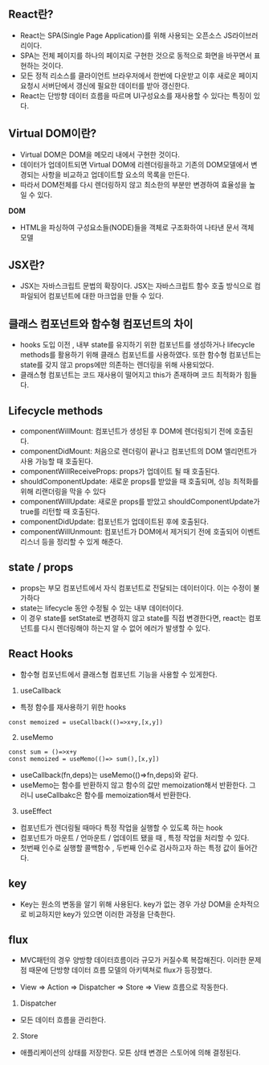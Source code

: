 ## **React란?**

- React는 SPA(Single Page Application)를 위해 사용되는 오픈소스 JS라이브러리이다.
- SPA는 전체 페이지를 하나의 페이지로 구현한 것으로 동적으로 화면을 바꾸면서 표현하는 것이다.
- 모든 정적 리소스를 클라이언트 브라우저에서 한번에 다운받고 이후 새로운 페이지 요청시 서버단에서 갱신에 필요한 데이터를 받아 갱신한다.
- React는 단방향 데이터 흐름을 따르며 UI구성요소를 재사용할 수 있다는 특징이 있다.

## **Virtual DOM이란?**

- Virtual DOM은 DOM을 메모리 내에서 구현한 것이다.
- 데이터가 업데이트되면 Virtual DOM에 리렌더링을하고 기존의 DOM모델에서 변경되는 사항을 비교하고 업데이트할 요소의 목록을 만든다.
- 따라서 DOM전체를 다시 렌더링하지 않고 최소한의 부분만 변경하여 효율성을 높일 수 있다.

**DOM**

- HTML을 파싱하여 구성요소들(NODE)들을 객체로 구조화하여 나타낸 문서 객체 모델

## **JSX란?**

- JSX는 자바스크립트 문법의 확장이다. JSX는 자바스크립트 함수 호출 방식으로 컴파일되어 컴포넌트에 대한 마크업을 만들 수 있다.

## **클래스 컴포넌트와 함수형 컴포넌트의 차이**

- hooks 도입 이전 , 내부 state를 유지하기 위한 컴포넌트를 생성하거나 lifecycle methods를 활용하기 위해 클래스 컴포넌트를 사용하였다. 또한 함수형 컴포넌트는 state를 갖지 않고 props에만 의존하는 렌더링을 위해 사용되었다.
- 클래스형 컴포넌트는 코드 재사용이 떨어지고 this가 존재하며 코드 최적화가 힘들다.

## **Lifecycle methods**

- componentWillMount: 컴포넌트가 생성된 후 DOM에 렌더링되기 전에 호출된다.
- componentDidMount: 처음으로 렌더링이 끝나고 컴포넌트의 DOM 엘리먼트가 사용 가능할 때 호출된다.
- componentWillReceiveProps: props가 업데이트 될 때 호출된다.
- shouldComponentUpdate: 새로운 props를 받았을 때 호출되며, 성능 최적화를 위해 리랜더링을 막을 수 있다
- componentWillUpdate: 새로운 props를 받았고 shouldComponentUpdate가 true를 리턴할 때 호출된다.
- componentDidUpdate: 컴포넌트가 업데이트된 후에 호출된다.
- componentWillUnmount: 컴포넌트가 DOM에서 제거되기 전에 호출되어 이벤트리스너 등을 정리할 수 있게 해준다.

## **state / props**

- props는 부모 컴포넌트에서 자식 컴포넌트로 전달되는 데이터이다. 이는 수정이 불가하다
- state는 lifecycle 동안 수정될 수 있는 내부 데이터이다.
- 이 경우 state를 setState로 변경하지 않고 state를 직접 변경한다면, react는 컴포넌트를 다시 렌더링해야 하는지 알 수 없어 에러가 발생할 수 있다.

## **React Hooks**

- 함수형 컴포넌트에서 클래스형 컴포넌트 기능을 사용할 수 있게한다.

1. useCallback

- 특정 함수를 재사용하기 위한 hooks

```
const memoized = useCallback(()=>x+y,[x,y])
```

2. useMemo

```
const sum = ()=>x+y
const memoized = useMemo(()=> sum(),[x,y])
```

- useCallback(fn,deps)는 useMemo(()=>fn,deps)와 같다.
- useMemo는 함수를 반환하지 않고 함수의 값만 memoization해서 반환한다. 그러니 useCallbakc은 함수를 memoization해서 반환한다.

3. useEffect

- 컴포넌트가 렌더링될 때마다 특정 작업을 실행할 수 있도록 하는 hook
- 컴포넌트가 마운트 / 언마운트 / 업데이트 됐을 때 , 특정 작업을 처리할 수 있다.
- 첫번째 인수로 실행할 콜백함수 , 두번째 인수로 검사하고자 하는 특정 값이 들어간다.

## **key**

- Key는 원소의 변동을 알기 위해 사용된다. key가 없는 경우 가상 DOM을 순차적으로 비교하지만 key가 있으면 이러한 과정을 단축한다.

## **flux**

- MVC패턴의 경우 양방향 데이터흐름이라 규모가 커질수록 복잡해진다. 이러한 문제점 때문에 단방향 데이터 흐름 모델의 아키텍쳐로 flux가 등장했다.

- View => Action => Dispatcher => Store => View 흐름으로 작동한다.

1.  Dispatcher

- 모든 데이터 흐름을 관리한다.

2.  Store

- 애플리케이션의 상태를 저장한다. 모튼 상태 변경은 스토어에 의해 결정된다.
